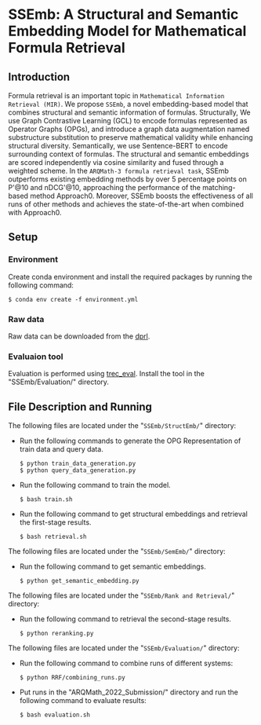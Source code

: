 # SSEmb: A Structural and Semantic Embedding Model for Mathematical Formula Retrieval

## Introduction
Formula retrieval is an important topic in `Mathematical Information Retrieval (MIR)`. We propose `SSEmb`, a novel embedding-based model that combines structural and semantic information of formulas. Structurally, We use Graph Contrastive Learning (GCL) to encode formulas represented as Operator Graphs (OPGs), and introduce a graph data augmentation named substructure substitution to preserve mathematical validity while enhancing structural diversity. Semantically, we use Sentence-BERT to encode surrounding context of formulas. The structural and semantic embeddings are scored independently via cosine similarity and fused through a weighted scheme. In the `ARQMath-3 formula retrieval task`, SSEmb outperforms existing embedding methods by over 5 percentage points on P'@10 and nDCG'@10, approaching the performance of the matching-based method Approach0. Moreover, SSEmb boosts the effectiveness of all runs of other methods and achieves the state-of-the-art when combined with Approach0.

## Setup

### Environment
Create conda environment and install the required packages by running the following command:
```
$ conda env create -f environment.yml
```
### Raw data
Raw data can be downloaded from the [dprl](https://www.cs.rit.edu/~dprl/ARQMath).
### Evaluaion tool
Evaluation is performed using [trec_eval](https://github.com/usnistgov/trec_eval). Install the tool in the "SSEmb/Evaluation/" directory.

## File Description and Running
The following files are located under the "`SSEmb/StructEmb/`" directory:
* Run the following commands to generate the OPG Representation of train data and query data. 
    ```
    $ python train_data_generation.py
    $ python query_data_generation.py
    ```
* Run the following command to train the model.
    ```
    $ bash train.sh
    ```  
* Run the following command to get structural embeddings and retrieval the first-stage results.
    ```
    $ bash retrieval.sh
    ```  
The following files are located under the "`SSEmb/SemEmb/`" directory:
* Run the following command to get semantic embeddings.
    ```
    $ python get_semantic_embedding.py
    ```  
The following files are located under the "`SSEmb/Rank and Retrieval/`" directory:
* Run the following command to retrieval the second-stage results.
    ```
    $ python reranking.py
    ```  
The following files are located under the "`SSEmb/Evaluation/`" directory: 
* Run the following command to combine runs of different systems:
    ```
    $ python RRF/combining_runs.py
    ```  
* Put runs in the "ARQMath_2022_Submission/" directory and run the following command to evaluate results:
    ```
    $ bash evaluation.sh
    ``` 